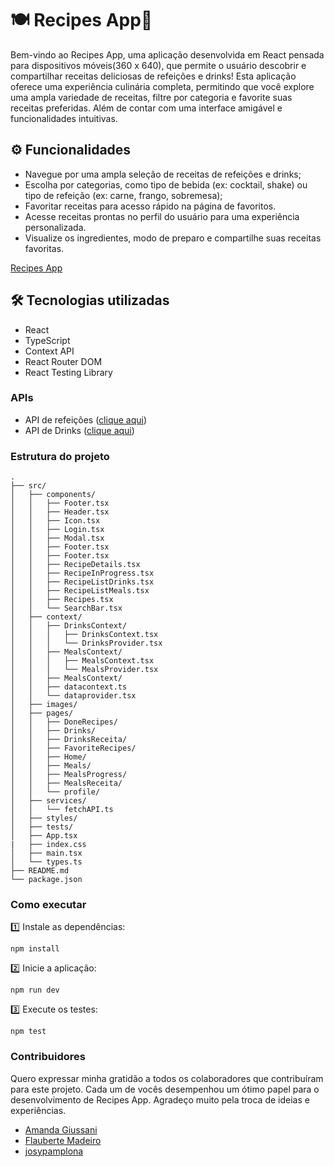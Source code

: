 # 🍽️ Recipes App🍹

Bem-vindo ao Recipes App, uma aplicação desenvolvida em React pensada para dispositivos móveis(360 x 640), que permite o usuário descobrir e compartilhar receitas deliciosas de refeições e drinks! Esta aplicação oferece uma experiência culinária completa, permitindo que você explore uma ampla variedade de receitas, filtre por categoria e favorite suas receitas preferidas. Além de contar com uma interface amigável e funcionalidades intuitivas.


## ⚙️ Funcionalidades
* Navegue por uma ampla seleção de receitas de refeições e drinks;
* Escolha por categorias, como tipo de bebida (ex: cocktail, shake) ou tipo de refeição (ex: carne, frango, sobremesa);
* Favoritar receitas para acesso rápido na página de favoritos.
* Acesse receitas prontas no perfil do usuário para uma experiência personalizada.
* Visualize os ingredientes, modo de preparo e compartilhe suas receitas favoritas.

[Recipes App](https://github.com/ElisaBorba/recipes-app/assets/122118734/f7fdf3cb-0bce-47cb-b5db-9da00b444cd3)

## 🛠 Tecnologias utilizadas
* React
* TypeScript
* Context API
* React Router DOM
* React Testing Library

### APIs
* API de refeições ([clique aqui](https://www.themealdb.com/))
* API de Drinks ([clique aqui](https://www.thecocktaildb.com/))

### Estrutura do projeto
```
.
├── src/
│   ├── components/
│   │   ├── Footer.tsx
│   │   ├── Header.tsx
│   │   ├── Icon.tsx
│   │   ├── Login.tsx
│   │   ├── Modal.tsx
│   │   ├── Footer.tsx
│   │   ├── Footer.tsx
│   │   ├── RecipeDetails.tsx
│   │   ├── RecipeInProgress.tsx
│   │   ├── RecipeListDrinks.tsx
│   │   ├── RecipeListMeals.tsx
│   │   ├── Recipes.tsx
│   │   └── SearchBar.tsx
│   ├── context/
│   │   ├── DrinksContext/
│   │   │   ├── DrinksContext.tsx
│   │   │   └── DrinksProvider.tsx
│   │   ├── MealsContext/
│   │   │   ├── MealsContext.tsx
│   │   │   └── MealsProvider.tsx
│   │   ├── MealsContext/
│   │   ├── datacontext.ts
│   │   └── dataprovider.tsx
│   ├── images/
│   ├── pages/
│   │   ├── DoneRecipes/
│   │   ├── Drinks/
│   │   ├── DrinksReceita/
│   │   ├── FavoriteRecipes/
│   │   ├── Home/
│   │   ├── Meals/
│   │   ├── MealsProgress/
│   │   ├── MealsReceita/
│   │   └── profile/
│   ├── services/
│   │   └── fetchAPI.ts
│   ├── styles/
│   ├── tests/
│   ├── App.tsx
|   ├── index.css
│   ├── main.tsx
│   └── types.ts
├── README.md
└── package.json

```
### Como executar
1️⃣ Instale as dependências:
```
npm install
```
2️⃣ Inicie a aplicação:
```
npm run dev
```
3️⃣ Execute os testes:
```
npm test
```

### Contribuidores
Quero expressar minha gratidão a todos os colaboradores que contribuíram para este projeto. Cada um de vocês desempenhou um ótimo papel para o desenvolvimento de Recipes App. Agradeço muito pela troca de ideias e experiências.
* [Amanda Giussani](https://github.com/amandagiussani)
* [Flauberte Madeiro](https://github.com/flaubertemadeiro)
* [josypamplona](https://github.com/josypamplona)
